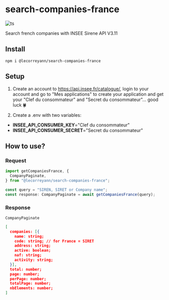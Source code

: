 # search-companies-france

![ts](https://badgen.net/badge/Built%20With/TypeScript/blue)

Search french companies with INSEE Sirene API V3.11

## Install

`npm i @lecorreyann/search-companies-france`

## Setup

1. Create an account to https://api.insee.fr/catalogue/, login to your account and go to "Mes applications" to create your application and get your "Clef du consommateur" and "Secret du consommateur"... good luck 🍀

2. Create a .env with two variables:

- **INSEE_API_CONSUMER_KEY**="Clef du consommateur"
- **INSEE_API_CONSUMER_SECRET**="Secret du consommateur"

## How to use?

### Request

```typescript
import getCompaniesFrance, {
  CompanyPaginate,
} from "@lecorreyann/search-companies-france";

const query = "SIREN, SIRET or Company name";
const response: CompanyPaginate = await getCompaniesFrance(query);
```

### Response

`CompanyPaginate`

```json
[
  companies: [{
    name: string;
    code: string; // for France = SIRET
    address: string;
    active: boolean;
    naf: string;
    activity: string;
  }],
  total: number;
  page: number;
  perPage: number;
  totalPage: number;
  nbElements: number;
]

```
